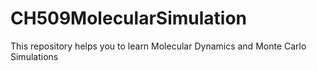 # CH509MolecularSimulation
This repository helps you to learn Molecular Dynamics and Monte Carlo Simulations 
